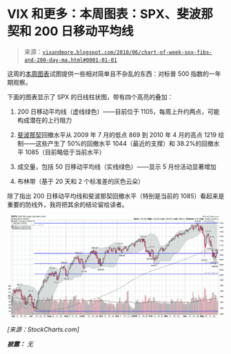 <!--yml

分类：未分类

日期：2024-05-18 17:09:21

-->

# VIX 和更多：本周图表：SPX、斐波那契和 200 日移动平均线

> 来源：[`vixandmore.blogspot.com/2010/06/chart-of-week-spx-fibs-and-200-day-ma.html#0001-01-01`](http://vixandmore.blogspot.com/2010/06/chart-of-week-spx-fibs-and-200-day-ma.html#0001-01-01)

这周的[本周图表](http://vixandmore.blogspot.com/search/label/chart%20of%20the%20week)试图提供一些相对简单且不杂乱的东西：对标普 500 指数的一年期观察。

下面的图表显示了 SPX 的日线柱状图，带有四个高亮的叠加：

1.  200 日移动平均线（虚线绿色）——目前位于 1105，每周上升约两点，可能构成潜在的上行阻力

1.  [斐波那契](http://vixandmore.blogspot.com/search/label/Fibonacci)回撤水平从 2009 年 7 月的低点 869 到 2010 年 4 月的高点 1219 绘制——这些产生了 50%的回撤水平 1044（最近的支撑）和 38.2%的回撤水平 1085（目前略低于当前水平）

1.  成交量，包括 50 日移动平均线（实线绿色）——显示 5 月份活动显著增加

1.  布林带（基于 20 天和 2 个标准差的灰色云朵）

除了指出 200 日移动平均线和斐波那契回撤水平（特别是当前的 1085）看起来是重要的防线外，我将把其余的结论留给读者。

![](img/ad8a7a4456a7d88eaa9a118174025a3b.png)

*[来源：StockCharts.com]*

***披露：*** *无*
